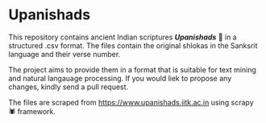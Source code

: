 # Upanishads

This repository contains ancient Indian scriptures ***Upanishads*** 📜 in a structured .csv format. The files contain the original shlokas
in the Sanksrit language and their verse number.

The project aims to provide them in a format that is suitable for text mining and natural langauage processing. If you would liek to propose
any changes, kindly send a pull request. 

The files are scraped from <https://www.upanishads.iitk.ac.in> using scrapy 🕷️ framework.
